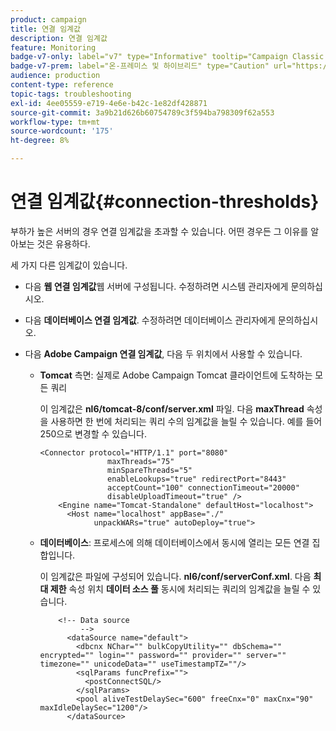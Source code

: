 ```yaml
---
product: campaign
title: 연결 임계값
description: 연결 임계값
feature: Monitoring
badge-v7-only: label="v7" type="Informative" tooltip="Campaign Classic v7에만 적용"
badge-v7-prem: label="온-프레미스 및 하이브리드" type="Caution" url="https://experienceleague.adobe.com/docs/campaign-classic/using/installing-campaign-classic/architecture-and-hosting-models/hosting-models-lp/hosting-models.html?lang=ko" tooltip="온-프레미스 및 하이브리드 배포에만 적용"
audience: production
content-type: reference
topic-tags: troubleshooting
exl-id: 4ee05559-e719-4e6e-b42c-1e82df428871
source-git-commit: 3a9b21d626b60754789c3f594ba798309f62a553
workflow-type: tm+mt
source-wordcount: '175'
ht-degree: 8%

---
```


# 연결 임계값{#connection-thresholds}



부하가 높은 서버의 경우 연결 임계값을 초과할 수 있습니다. 어떤 경우든 그 이유를 알아보는 것은 유용하다.

세 가지 다른 임계값이 있습니다.

* 다음 **웹 연결 임계값**&#x200B;웹 서버에 구성됩니다. 수정하려면 시스템 관리자에게 문의하십시오.

* 다음 **데이터베이스 연결 임계값**. 수정하려면 데이터베이스 관리자에게 문의하십시오.

* 다음 **Adobe Campaign 연결 임계값**, 다음 두 위치에서 사용할 수 있습니다.

   * **Tomcat** 측면: 실제로 Adobe Campaign Tomcat 클라이언트에 도착하는 모든 쿼리

     이 임계값은 **nl6/tomcat-8/conf/server.xml** 파일. 다음 **maxThread** 속성을 사용하면 한 번에 처리되는 쿼리 수의 임계값을 늘릴 수 있습니다. 예를 들어 250으로 변경할 수 있습니다.

     ```
     <Connector protocol="HTTP/1.1" port="8080"
                    maxThreads="75"
                    minSpareThreads="5"
                    enableLookups="true" redirectPort="8443"
                    acceptCount="100" connectionTimeout="20000"
                    disableUploadTimeout="true" />
         <Engine name="Tomcat-Standalone" defaultHost="localhost">
           <Host name="localhost" appBase="./"
                 unpackWARs="true" autoDeploy="true">
     ```

   * **데이터베이스**: 프로세스에 의해 데이터베이스에서 동시에 열리는 모든 연결 집합입니다.

     이 임계값은 파일에 구성되어 있습니다. **nl6/conf/serverConf.xml**. 다음 **최대 제한** 속성 위치 **데이터 소스 풀** 동시에 처리되는 쿼리의 임계값을 늘릴 수 있습니다.

     ```
         <!-- Data source
              -->
           <dataSource name="default">
             <dbcnx NChar="" bulkCopyUtility="" dbSchema="" encrypted="" login="" password="" provider="" server="" timezone="" unicodeData="" useTimestampTZ=""/>
             <sqlParams funcPrefix="">
               <postConnectSQL/>
             </sqlParams>
             <pool aliveTestDelaySec="600" freeCnx="0" maxCnx="90" maxIdleDelaySec="1200"/>
           </dataSource>
     ```
